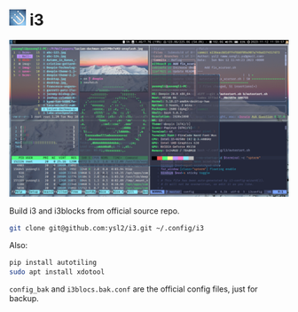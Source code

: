 # ![Logo](logo-30.png) i3

![](i3wm.png)

Build i3 and i3blocks from official source repo.

```bash
git clone git@github.com:ysl2/i3.git ~/.config/i3
```

Also:

```bash
pip install autotiling
sudo apt install xdotool
```

`config_bak` and `i3blocs.bak.conf` are the official config files, just for backup.
